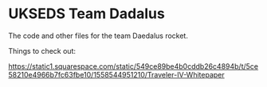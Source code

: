 # UKSEDS Team Dadalus

The code and other files for the team Daedalus rocket.




Things to check out:

https://static1.squarespace.com/static/549ce89be4b0cddb26c4894b/t/5ce58210e4966b7fc63fbe10/1558544951210/Traveler-IV-Whitepaper
